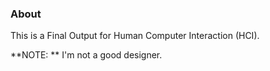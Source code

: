 ### About
This is a Final Output for Human Computer Interaction (HCI).

**NOTE: ** I'm not a good designer.
